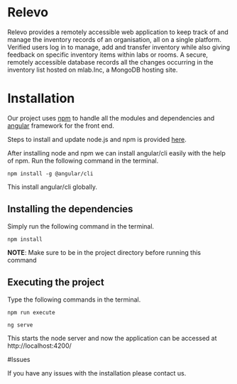 # Relevo

Relevo provides a remotely accessible web application to keep track of and manage the inventory records of an organisation, all on a single platform. Verified users log in to manage, add and transfer inventory while also giving feedback on specific inventory items within labs or rooms. A secure, remotely accessible database records all the changes occurring in the inventory list hosted on mlab.Inc, a MongoDB hosting site. 

# Installation

Our project uses [npm](https://www.npmjs.com/) to handle all the modules and dependencies and [angular](https://angular.io/) framework for the front end. 

Steps to install and update node.js and npm is provided [here](https://docs.npmjs.com/getting-started/installing-node).

After installing node and npm we can install angular/cli easily with the help of npm.
Run the following command in the terminal.

`npm install -g @angular/cli`

This install angular/cli globally.

## Installing the dependencies

Simply run the following command in the terminal.

`npm install`

**NOTE**: Make sure to be in the project directory before running this command

## Executing the project

Type the following commands in the terminal.

`npm run execute`

`ng serve`

This starts the node server and now the application can be accessed at http://localhost:4200/


#Issues

If you have any issues with the installation please contact us.